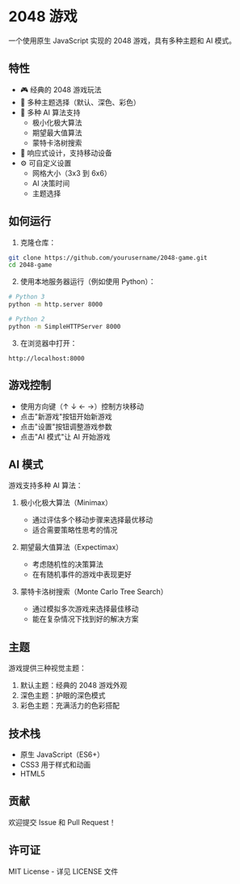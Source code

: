 # 2048 游戏

一个使用原生 JavaScript 实现的 2048 游戏，具有多种主题和 AI 模式。

## 特性

- 🎮 经典的 2048 游戏玩法
- 🎨 多种主题选择（默认、深色、彩色）
- 🤖 多种 AI 算法支持
  - 极小化极大算法
  - 期望最大值算法
  - 蒙特卡洛树搜索
- 📱 响应式设计，支持移动设备
- ⚙️ 可自定义设置
  - 网格大小（3x3 到 6x6）
  - AI 决策时间
  - 主题选择

## 如何运行

1. 克隆仓库：
```bash
git clone https://github.com/yourusername/2048-game.git
cd 2048-game
```

2. 使用本地服务器运行（例如使用 Python）：
```bash
# Python 3
python -m http.server 8000

# Python 2
python -m SimpleHTTPServer 8000
```

3. 在浏览器中打开：
```
http://localhost:8000
```

## 游戏控制

- 使用方向键（↑ ↓ ← →）控制方块移动
- 点击"新游戏"按钮开始新游戏
- 点击"设置"按钮调整游戏参数
- 点击"AI 模式"让 AI 开始游戏

## AI 模式

游戏支持多种 AI 算法：

1. 极小化极大算法（Minimax）
   - 通过评估多个移动步骤来选择最优移动
   - 适合需要策略性思考的情况

2. 期望最大值算法（Expectimax）
   - 考虑随机性的决策算法
   - 在有随机事件的游戏中表现更好

3. 蒙特卡洛树搜索（Monte Carlo Tree Search）
   - 通过模拟多次游戏来选择最佳移动
   - 能在复杂情况下找到好的解决方案

## 主题

游戏提供三种视觉主题：

1. 默认主题：经典的 2048 游戏外观
2. 深色主题：护眼的深色模式
3. 彩色主题：充满活力的色彩搭配

## 技术栈

- 原生 JavaScript（ES6+）
- CSS3 用于样式和动画
- HTML5

## 贡献

欢迎提交 Issue 和 Pull Request！

## 许可证

MIT License - 详见 LICENSE 文件
